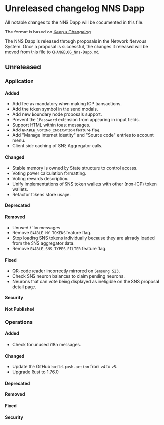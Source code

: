 
# Unreleased changelog NNS Dapp

All notable changes to the NNS Dapp will be documented in this file.

The format is based on [Keep a Changelog](https://keepachangelog.com/en/1.0.0/).

The NNS Dapp is released through proposals in the Network Nervous System. Once a
proposal is successful, the changes it released will be moved from this file to
`CHANGELOG_Nns-Dapp.md`.

## Unreleased

### Application

#### Added

* Add fee as mandatory when making ICP transactions.
* Add the token symbol in the send modals.
* Add new boundary node proposals support.
* Prevent the `1Password` extension from appearing in input fields.
* Support HTML within toast messages.
* Add `ENABLE_VOTING_INDICATION` feature flag.
* Add "Manage Internet Identity" and "Source code" entries to account menu.
* Client side caching of SNS Aggregator calls.

#### Changed

* Stable memory is owned by State structure to control access.
* Voting power calculation formatting.
* Voting rewards description.
* Unify implementations of SNS token wallets with other (non-ICP) token wallets.
* Refactor tokens store usage.

#### Deprecated

#### Removed

* Unused `i18n` messages.
* Remove `ENABLE_MY_TOKENS` feature flag.
* Stop loading SNS tokens individually because they are already loaded from the SNS aggregator data.
* Remove `ENABLE_SNS_TYPES_FILTER` feature flag.

#### Fixed

* QR-code reader incorrectly mirrored on `Samsung S23`.
* Check SNS neuron balances to claim pending neurons.
* Neurons that can vote being displayed as ineligible on the SNS proposal detail page.

#### Security

#### Not Published

### Operations

#### Added

* Check for unused i18n messages.

#### Changed

* Update the GitHub `build-push-action` from `v4` to `v5`.
* Upgrade Rust to 1.76.0

#### Deprecated

#### Removed

#### Fixed

#### Security
